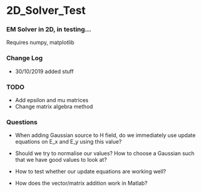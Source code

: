 2D_Solver_Test
==============

### EM Solver in 2D, in testing...
Requires numpy, matplotlib


### Change Log


* 30/10/2019 added stuff

### TODO

* Add epsilon and mu matrices
* Change matrix algebra method

### Questions

* When adding Gaussian source to H field, do we immediately
use update equations on E_x and E_y using this value?

* Should we try to normalise our values? How to choose a Gaussian
such that we have good values to look at?

* How to test whether our update equations are working well?

* How does the vector/matrix addition work in Matlab?